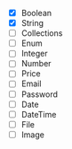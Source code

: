 - [x] Boolean
- [x] String
- [ ] Collections
- [ ] Enum
- [ ] Integer
- [ ] Number
- [ ] Price
- [ ] Email
- [ ] Password
- [ ] Date
- [ ] DateTime
- [ ] File
- [ ] Image